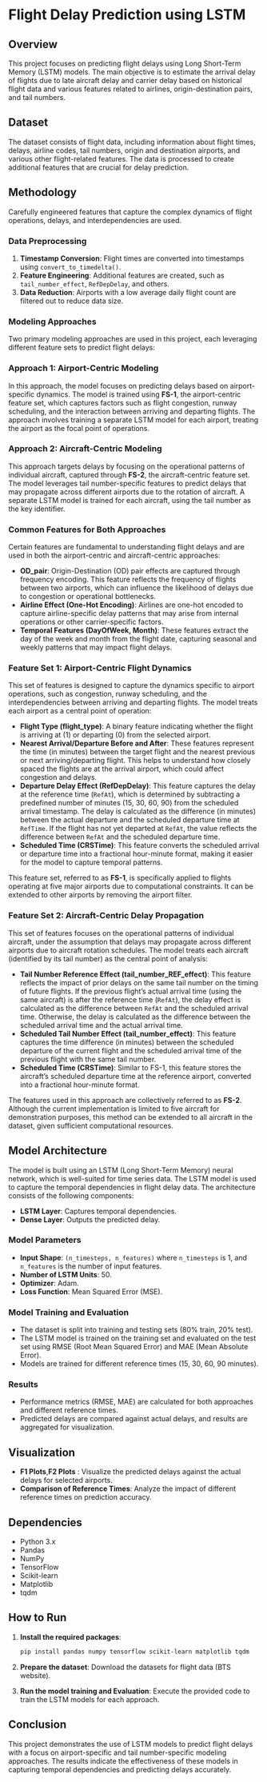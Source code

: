 # Flight Delay Prediction using LSTM

## Overview

This project focuses on predicting flight delays using Long Short-Term Memory (LSTM) models. The main objective is to estimate the arrival delay of flights due to late aircraft delay and carrier delay based on historical flight data and various features related to airlines, origin-destination pairs, and tail numbers.

## Dataset

The dataset consists of flight data, including information about flight times, delays, airline codes, tail numbers, origin and destination airports, and various other flight-related features. The data is processed to create additional features that are crucial for delay prediction.

## Methodology
Carefully engineered features that capture the complex dynamics of flight operations, delays, and interdependencies are used.

### Data Preprocessing
1. **Timestamp Conversion**: Flight times are converted into timestamps using `convert_to_timedelta()`.
2. **Feature Engineering**: Additional features are created, such as `tail_number_effect`, `RefDepDelay`, and others.
3. **Data Reduction**: Airports with a low average daily flight count are filtered out to reduce data size.

### Modeling Approaches
Two primary modeling approaches are used in this project, each leveraging different feature sets to predict flight delays:

### Approach 1: Airport-Centric Modeling

In this approach, the model focuses on predicting delays based on airport-specific dynamics. The model is trained using **FS-1**, the airport-centric feature set, which captures factors such as flight congestion, runway scheduling, and the interaction between arriving and departing flights. The approach involves training a separate LSTM model for each airport, treating the airport as the focal point of operations.

### Approach 2: Aircraft-Centric Modeling

This approach targets delays by focusing on the operational patterns of individual aircraft, captured through **FS-2**, the aircraft-centric feature set. The model leverages tail number-specific features to predict delays that may propagate across different airports due to the rotation of aircraft. A separate LSTM model is trained for each aircraft, using the tail number as the key identifier.

### Common Features for Both Approaches

Certain features are fundamental to understanding flight delays and are used in both the airport-centric and aircraft-centric approaches:

- **OD_pair**: Origin-Destination (OD) pair effects are captured through frequency encoding. This feature reflects the frequency of flights between two airports, which can influence the likelihood of delays due to congestion or operational bottlenecks.
- **Airline Effect (One-Hot Encoding)**: Airlines are one-hot encoded to capture airline-specific delay patterns that may arise from internal operations or other carrier-specific factors.
- **Temporal Features (DayOfWeek, Month)**: These features extract the day of the week and month from the flight date, capturing seasonal and weekly patterns that may impact flight delays.

### Feature Set 1: Airport-Centric Flight Dynamics

This set of features is designed to capture the dynamics specific to airport operations, such as congestion, runway scheduling, and the interdependencies between arriving and departing flights. The model treats each airport as a central point of operation:

- **Flight Type (flight_type)**: A binary feature indicating whether the flight is arriving at (1) or departing (0) from the selected airport.
- **Nearest Arrival/Departure Before and After**: These features represent the time (in minutes) between the target flight and the nearest previous or next arriving/departing flight. This helps to understand how closely spaced the flights are at the arrival airport, which could affect congestion and delays.
- **Departure Delay Effect (RefDepDelay)**: This feature captures the delay at the reference time (`RefAt`), which is determined by subtracting a predefined number of minutes (15, 30, 60, 90) from the scheduled arrival timestamp. The delay is calculated as the difference (in minutes) between the actual departure and the scheduled departure time at `RefTime`. If the flight has not yet departed at `RefAt`, the value reflects the difference between `RefAt` and the scheduled departure time.
- **Scheduled Time (CRSTime)**: This feature converts the scheduled arrival or departure time into a fractional hour-minute format, making it easier for the model to capture temporal patterns.

This feature set, referred to as **FS-1**, is specifically applied to flights operating at five major airports due to computational constraints. It can be extended to other airports by removing the airport filter.

### Feature Set 2: Aircraft-Centric Delay Propagation

This set of features focuses on the operational patterns of individual aircraft, under the assumption that delays may propagate across different airports due to aircraft rotation schedules. The model treats each aircraft (identified by its tail number) as the central point of analysis:

- **Tail Number Reference Effect (tail_number_REF_effect)**: This feature reflects the impact of prior delays on the same tail number on the timing of future flights. If the previous flight’s actual arrival time (using the same aircraft) is after the reference time (`RefAt`), the delay effect is calculated as the difference between `RefAt` and the scheduled arrival time. Otherwise, the delay is calculated as the difference between the scheduled arrival time and the actual arrival time.
- **Scheduled Tail Number Effect (tail_number_effect)**: This feature captures the time difference (in minutes) between the scheduled departure of the current flight and the scheduled arrival time of the previous flight with the same tail number.
- **Scheduled Time (CRSTime)**: Similar to FS-1, this feature stores the aircraft’s scheduled departure time at the reference airport, converted into a fractional hour-minute format.

The features used in this approach are collectively referred to as **FS-2**. Although the current implementation is limited to five aircraft for demonstration purposes, this method can be extended to all aircraft in the dataset, given sufficient computational resources.


## Model Architecture

The model is built using an LSTM (Long Short-Term Memory) neural network, which is well-suited for time series data. The LSTM model is used to capture the temporal dependencies in flight delay data. The architecture consists of the following components:
- **LSTM Layer**: Captures temporal dependencies.
- **Dense Layer**: Outputs the predicted delay.

### Model Parameters
- **Input Shape**: `(n_timesteps, n_features)` where `n_timesteps` is 1, and `n_features` is the number of input features.
- **Number of LSTM Units**: 50.
- **Optimizer**: Adam.
- **Loss Function**: Mean Squared Error (MSE).


### Model Training and Evaluation
- The dataset is split into training and testing sets (80% train, 20% test).
- The LSTM model is trained on the training set and evaluated on the test set using RMSE (Root Mean Squared Error) and MAE (Mean Absolute Error).
- Models are trained for different reference times (15, 30, 60, 90 minutes).

### Results
- Performance metrics (RMSE, MAE) are calculated for both approaches and different reference times.
- Predicted delays are compared against actual delays, and results are aggregated for visualization.

## Visualization

- **F1 Plots**,**F2 Plots** : Visualize the predicted delays against the actual delays for selected airports.
- **Comparison of Reference Times**: Analyze the impact of different reference times on prediction accuracy.

## Dependencies

- Python 3.x
- Pandas
- NumPy
- TensorFlow
- Scikit-learn
- Matplotlib
- tqdm

## How to Run

1. **Install the required packages**:
    ```bash
    pip install pandas numpy tensorflow scikit-learn matplotlib tqdm
    ```

2. **Prepare the dataset**: Download the datasets for flight data (BTS website).

3. **Run the model training and Evaluation**: Execute the provided code to train the LSTM models for each approach.

## Conclusion

This project demonstrates the use of LSTM models to predict flight delays with a focus on airport-specific and tail number-specific modeling approaches. The results indicate the effectiveness of these models in capturing temporal dependencies and predicting delays accurately.
